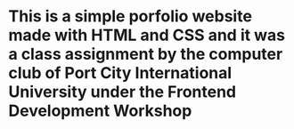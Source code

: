 <h1>This is a simple porfolio website made with HTML and CSS and it was a class assignment by the computer club of Port City International University under the Frontend Development Workshop</h1>
